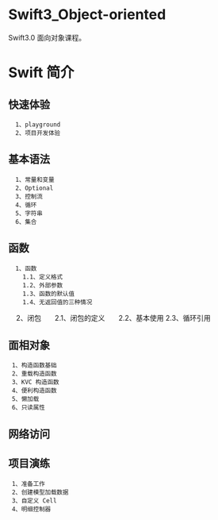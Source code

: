 # Swift3_Object-oriented
Swift3.0 面向对象课程。

# Swift 简介
   ## 快速体验
      1、playground
      2、项目开发体验
   ## 基本语法
      1、常量和变量
      2、Optional
      3、控制流
      4、循环
      5、字符串
      6、集合
   ## 函数
      1、函数
        1.1、定义格式
        1.2、外部参数
        1.3、函数的默认值
        1.4、无返回值的三种情况
      2、闭包
        2.1、闭包的定义
        2.2、基本使用
        2.3、循环引用
  ## 面相对象
     1、构造函数基础
     2、重载构造函数
     3、KVC 构造函数
     4、便利构造函数
     5、懒加载
     6、只读属性
  ## 网络访问
  ## 项目演练
     1、准备工作
     2、创建模型加载数据
     3、自定义 Cell
     4、明细控制器

